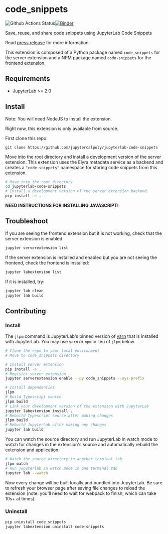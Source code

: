 # code_snippets

![Github Actions Status](https://github.com/jupytercalpoly/project2.git/workflows/Build/badge.svg)[![Binder](https://mybinder.org/badge_logo.svg)](https://mybinder.org/v2/gh/jupytercalpoly/project2.git/master?urlpath=lab)

Save, reuse, and share code snippets using JupyterLab Code Snippets

Read [press release](./PRESSRELEASE.md) for more information.

This extension is composed of a Python package named `code_snippets`
for the server extension and a NPM package named `code-snippets`
for the frontend extension.

## Requirements

* JupyterLab >= 2.0

## Install

Note: You will need NodeJS to install the extension.

Right now, this extension is only available from source.

First clone this repo:
```
git clone https://github.com/jupytercalpoly/jupyterlab-code-snippets
```

Move into the root directory and install a development version of the server extension. This extension uses the Elyra metadata service as a backend and creates a `"code-snippets"` namespace for storing code snippets from this extension.

```bash
# Move into the root directory
cd jupyterlab-code-snippets
# Install a development version of the server extension backend.
pip install -e .
```

**NEED INSTRUCTIONS FOR INSTALLING JAVASCRIPT!**


## Troubleshoot

If you are seeing the frontend extension but it is not working, check
that the server extension is enabled:

```bash
jupyter serverextension list
```

If the server extension is installed and enabled but you are not seeing
the frontend, check the frontend is installed:

```bash
jupyter labextension list
```

If it is installed, try:

```bash
jupyter lab clean
jupyter lab build
```

## Contributing

### Install

The `jlpm` command is JupyterLab's pinned version of
[yarn](https://yarnpkg.com/) that is installed with JupyterLab. You may use
`yarn` or `npm` in lieu of `jlpm` below.

```bash
# Clone the repo to your local environment
# Move to code_snippets directory

# Install server extension
pip install -e .
# Register server extension
jupyter serverextension enable --py code_snippets --sys-prefix

# Install dependencies
jlpm
# Build Typescript source
jlpm build
# Link your development version of the extension with JupyterLab
jupyter labextension install .
# Rebuild Typescript source after making changes
jlpm build
# Rebuild JupyterLab after making any changes
jupyter lab build
```

You can watch the source directory and run JupyterLab in watch mode to watch for changes in the extension's source and automatically rebuild the extension and application.

```bash
# Watch the source directory in another terminal tab
jlpm watch
# Run jupyterlab in watch mode in one terminal tab
jupyter lab --watch
```

Now every change will be built locally and bundled into JupyterLab. Be sure to refresh your browser page after saving file changes to reload the extension (note: you'll need to wait for webpack to finish, which can take 10s+ at times).

### Uninstall

```bash
pip uninstall code_snippets
jupyter labextension uninstall code-snippets
```
